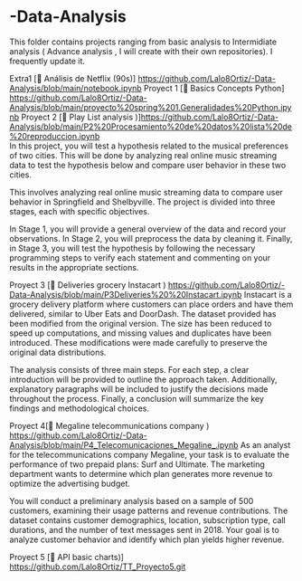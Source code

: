 # -Data-Analysis
This folder contains projects ranging from basic analysis to Intermidiate analysis ( Advance analysis , I will create with their own repositories). I frequently update it.


Extra1 [🔗 Análisis de Netflix (90s)] https://github.com/Lalo8Ortiz/-Data-Analysis/blob/main/notebook.ipynb
Proyect 1  [🔗 Basics Concepts Python] https://github.com/Lalo8Ortiz/-Data-Analysis/blob/main/proyecto%20spring%201.Generalidades%20Python.ipynb
Proyect 2 [🔗 Play List analysis )]https://github.com/Lalo8Ortiz/-Data-Analysis/blob/main/P2%20Procesamiento%20de%20datos%20lista%20de%20reproduccion.ipynb  
In this project, you will test a hypothesis related to the musical preferences of two cities. This will be done by analyzing real online music streaming data to test the hypothesis below and compare user behavior in these two cities.

This involves analyzing real online music streaming data to compare user behavior in Springfield and Shelbyville. The project is divided into three stages, each with specific objectives.

In Stage 1, you will provide a general overview of the data and record your observations.
In Stage 2, you will preprocess the data by cleaning it.
Finally, in Stage 3, you will test the hypothesis by following the necessary programming steps to verify each statement and commenting on your results in the appropriate sections.

Proyect 3  [🔗 Deliveries grocery Instacart ) https://github.com/Lalo8Ortiz/-Data-Analysis/blob/main/P3Deliveries%20%20Instacart.ipynb 
Instacart is a grocery delivery platform where customers can place orders and have them delivered, similar to Uber Eats and DoorDash. The dataset provided has been modified from the original version. The size has been reduced to speed up computations, and missing values and duplicates have been introduced. These modifications were made carefully to preserve the original data distributions. 

The analysis consists of three main steps. For each step, a clear introduction will be provided to outline the approach taken. Additionally, explanatory paragraphs will be included to justify the decisions made throughout the process. Finally, a conclusion will summarize the key findings and methodological choices.

Proyect 4[🔗 Megaline telecommunications company ) https://github.com/Lalo8Ortiz/-Data-Analysis/blob/main/P4_Telecomunicaciones_Megaline_.ipynb
As an analyst for the telecommunications company Megaline, your task is to evaluate the performance of two prepaid plans: Surf and Ultimate. The marketing department wants to determine which plan generates more revenue to optimize the advertising budget.

You will conduct a preliminary analysis based on a sample of 500 customers, examining their usage patterns and revenue contributions. The dataset contains customer demographics, location, subscription type, call durations, and the number of text messages sent in 2018. Your goal is to analyze customer behavior and identify which plan yields higher revenue.



Proyect 5  [🔗 API basic charts)] https://github.com/Lalo8Ortiz/TT_Proyecto5.git

